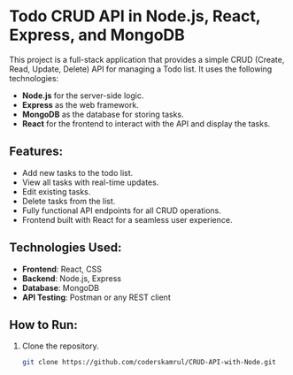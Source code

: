 # Todo CRUD API in Node.js, React, Express, and MongoDB

This project is a full-stack application that provides a simple CRUD (Create, Read, Update, Delete) API for managing a Todo list. It uses the following technologies:

- **Node.js** for the server-side logic.
- **Express** as the web framework.
- **MongoDB** as the database for storing tasks.
- **React** for the frontend to interact with the API and display the tasks.

## Features:
- Add new tasks to the todo list.
- View all tasks with real-time updates.
- Edit existing tasks.
- Delete tasks from the list.
- Fully functional API endpoints for all CRUD operations.
- Frontend built with React for a seamless user experience.

## Technologies Used:
- **Frontend**: React, CSS
- **Backend**: Node.js, Express
- **Database**: MongoDB
- **API Testing**: Postman or any REST client

## How to Run:
1. Clone the repository.
   ```bash
   git clone https://github.com/coderskamrul/CRUD-API-with-Node.git
